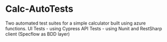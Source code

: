 # Calc-AutoTests
Two automated test suites for a simple calculator built using azure functions. 
UI Tests - using Cypress
API Tests - using Nunit and RestSharp client (Specflow as BDD layer)
